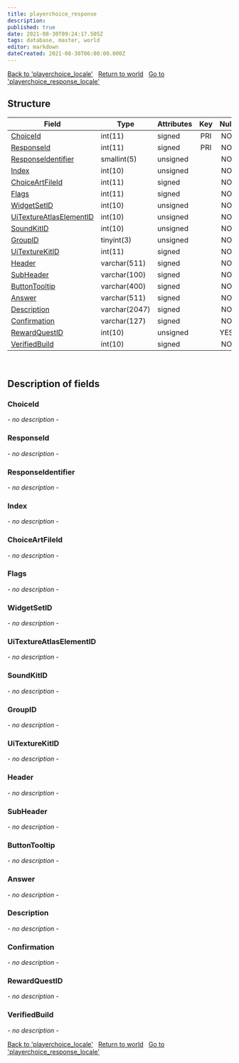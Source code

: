 ```yaml
---
title: playerchoice_response
description: 
published: true
date: 2021-08-30T09:24:17.505Z
tags: database, master, world
editor: markdown
dateCreated: 2021-08-30T06:00:00.000Z
---
```


<a href="https://dev.trinitycore.info/en/database/master/world/playerchoice_locale" class="mt-5 v-btn v-btn--depressed v-btn--flat v-btn--outlined theme--light v-size--default darkblue--text text--lighten-3"><span class="v-btn__content"><i aria-hidden="true" class="v-icon notranslate v-icon--left mdi mdi-arrow-left theme--light"></i><span>Back to 'playerchoice_locale'</span></span></a>&nbsp;&nbsp;&nbsp;<a href="https://dev.trinitycore.info/en/database/master/world/home" class="mt-5 v-btn v-btn--depressed v-btn--flat v-btn--outlined theme--light v-size--default darkblue--text text--lighten-3"><span class="v-btn__content"><i aria-hidden="true" class="v-icon notranslate v-icon--left mdi mdi-home-outline theme--light"></i><span>Return to world</span></span></a>&nbsp;&nbsp;&nbsp;<a href="https://dev.trinitycore.info/en/database/master/world/playerchoice_response_locale" class="mt-5 v-btn v-btn--depressed v-btn--flat v-btn--outlined theme--light v-size--default darkblue--text text--lighten-3"><span class="v-btn__content"><span>Go to 'playerchoice_response_locale'</span><i aria-hidden="true" class="v-icon notranslate v-icon--right mdi mdi-arrow-right theme--light"></i></span></a>

## Structure

| Field | Type | Attributes | Key | Null | Default | Extra | Comment |
| --- | --- | --- | :---: | :---: | --- | --- | --- |
| [ChoiceId](#ChoiceId) | int(11) | signed | PRI | NO |  |  |  |
| [ResponseId](#ResponseId) | int(11) | signed | PRI | NO |  |  |  |
| [ResponseIdentifier](#ResponseIdentifier) | smallint(5) | unsigned |  | NO |  |  |  |
| [Index](#Index) | int(10) | unsigned |  | NO |  |  |  |
| [ChoiceArtFileId](#ChoiceArtFileId) | int(11) | signed |  | NO | 0 |  |  |
| [Flags](#Flags) | int(11) | signed |  | NO | 0 |  |  |
| [WidgetSetID](#WidgetSetID) | int(10) | unsigned |  | NO | 0 |  |  |
| [UiTextureAtlasElementID](#UiTextureAtlasElementID) | int(10) | unsigned |  | NO | 0 |  |  |
| [SoundKitID](#SoundKitID) | int(10) | unsigned |  | NO | 0 |  |  |
| [GroupID](#GroupID) | tinyint(3) | unsigned |  | NO | 0 |  |  |
| [UiTextureKitID](#UiTextureKitID) | int(11) | signed |  | NO | 0 |  |  |
| [Header](#Header) | varchar(511) | signed |  | NO |  |  |  |
| [SubHeader](#SubHeader) | varchar(100) | signed |  | NO | '' |  |  |
| [ButtonTooltip](#ButtonTooltip) | varchar(400) | signed |  | NO | '' |  |  |
| [Answer](#Answer) | varchar(511) | signed |  | NO |  |  |  |
| [Description](#Description) | varchar(2047) | signed |  | NO |  |  |  |
| [Confirmation](#Confirmation) | varchar(127) | signed |  | NO |  |  |  |
| [RewardQuestID](#RewardQuestID) | int(10) | unsigned |  | YES | NULL |  |  |
| [VerifiedBuild](#VerifiedBuild) | int(10) | signed |  | NO | 0 |  |  |
&nbsp;
## Description of fields

### ChoiceId
*- no description -*
&nbsp;

### ResponseId
*- no description -*
&nbsp;

### ResponseIdentifier
*- no description -*
&nbsp;

### Index
*- no description -*
&nbsp;

### ChoiceArtFileId
*- no description -*
&nbsp;

### Flags
*- no description -*
&nbsp;

### WidgetSetID
*- no description -*
&nbsp;

### UiTextureAtlasElementID
*- no description -*
&nbsp;

### SoundKitID
*- no description -*
&nbsp;

### GroupID
*- no description -*
&nbsp;

### UiTextureKitID
*- no description -*
&nbsp;

### Header
*- no description -*
&nbsp;

### SubHeader
*- no description -*
&nbsp;

### ButtonTooltip
*- no description -*
&nbsp;

### Answer
*- no description -*
&nbsp;

### Description
*- no description -*
&nbsp;

### Confirmation
*- no description -*
&nbsp;

### RewardQuestID
*- no description -*
&nbsp;

### VerifiedBuild
*- no description -*
&nbsp;

<a href="https://dev.trinitycore.info/en/database/master/world/playerchoice_locale" class="mt-5 v-btn v-btn--depressed v-btn--flat v-btn--outlined theme--light v-size--default darkblue--text text--lighten-3"><span class="v-btn__content"><i aria-hidden="true" class="v-icon notranslate v-icon--left mdi mdi-arrow-left theme--light"></i><span>Back to 'playerchoice_locale'</span></span></a>&nbsp;&nbsp;&nbsp;<a href="https://dev.trinitycore.info/en/database/master/world/home" class="mt-5 v-btn v-btn--depressed v-btn--flat v-btn--outlined theme--light v-size--default darkblue--text text--lighten-3"><span class="v-btn__content"><i aria-hidden="true" class="v-icon notranslate v-icon--left mdi mdi-home-outline theme--light"></i><span>Return to world</span></span></a>&nbsp;&nbsp;&nbsp;<a href="https://dev.trinitycore.info/en/database/master/world/playerchoice_response_locale" class="mt-5 v-btn v-btn--depressed v-btn--flat v-btn--outlined theme--light v-size--default darkblue--text text--lighten-3"><span class="v-btn__content"><span>Go to 'playerchoice_response_locale'</span><i aria-hidden="true" class="v-icon notranslate v-icon--right mdi mdi-arrow-right theme--light"></i></span></a>

